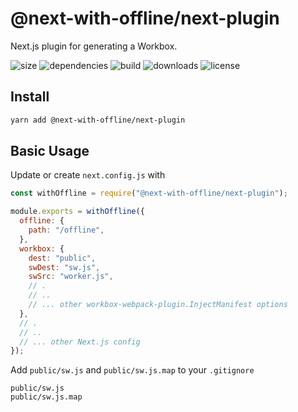 # @next-with-offline/next-plugin

Next.js plugin for generating a Workbox.

![size](https://img.shields.io/bundlephobia/minzip/@next-with-offline/next-plugin) ![dependencies](https://img.shields.io/david/cansin/next-with-offline?path=packages%2Fnext-plugin) ![build](https://img.shields.io/travis/com/cansin/next-with-offline) ![downloads](https://img.shields.io/npm/dm/@next-with-offline/next-plugin) ![license](https://img.shields.io/github/license/cansin/next-with-offline)

## Install

```bash
yarn add @next-with-offline/next-plugin
```

## Basic Usage

Update or create `next.config.js` with

```js
const withOffline = require("@next-with-offline/next-plugin");

module.exports = withOffline({
  offline: {
    path: "/offline",
  },
  workbox: {
    dest: "public",
    swDest: "sw.js",
    swSrc: "worker.js",
    // .
    // ..
    // ... other workbox-webpack-plugin.InjectManifest options
  },
  // .
  // ..
  // ... other Next.js config
});
```

Add `public/sw.js` and `public/sw.js.map` to your `.gitignore`

```git
public/sw.js
public/sw.js.map
```
